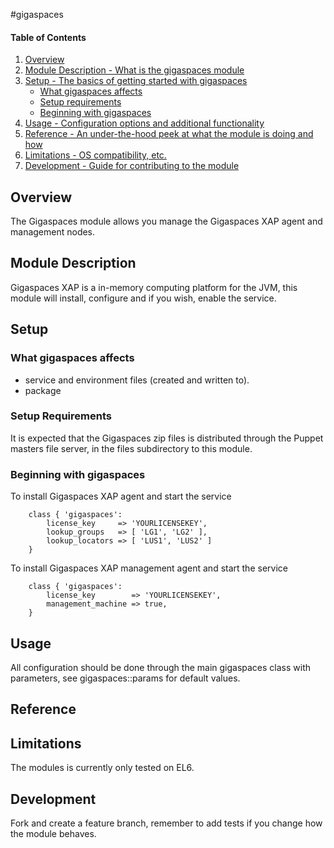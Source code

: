 #gigaspaces

#### Table of Contents

1. [Overview](#overview)
2. [Module Description - What is the gigaspaces module](#module-description)
3. [Setup - The basics of getting started with gigaspaces](#setup)
    * [What gigaspaces affects](#what-gigaspaces-affects)
    * [Setup requirements](#setup-requirements)
    * [Beginning with gigaspaces](#beginning-with-gigaspaces)
4. [Usage - Configuration options and additional functionality](#usage)
5. [Reference - An under-the-hood peek at what the module is doing and how](#reference)
5. [Limitations - OS compatibility, etc.](#limitations)
6. [Development - Guide for contributing to the module](#development)

## Overview

The Gigaspaces module allows you manage the Gigaspaces XAP agent and management nodes.

## Module Description

Gigaspaces XAP is a in-memory computing platform for the JVM, this module will install, configure and if you wish, enable the service.

## Setup

### What gigaspaces affects

* service  and environment files (created and written to).
* package 

### Setup Requirements 

It is expected that the Gigaspaces zip files is distributed through the Puppet masters file server, in the files subdirectory to this module. 

### Beginning with gigaspaces

To install Gigaspaces XAP agent and start the service 

```puppet
	class { 'gigaspaces':
		license_key     => 'YOURLICENSEKEY',
		lookup_groups   => [ 'LG1', 'LG2' ],
		lookup_locators => [ 'LUS1', 'LUS2' ]
	}
```
To install Gigaspaces XAP management agent and start the service 

```puppet 
	class { 'gigaspaces':
		license_key        => 'YOURLICENSEKEY',
		management_machine => true,
	}
```
## Usage

All configuration should be done through the main gigaspaces class with parameters, see gigaspaces::params for default values.

## Reference

## Limitations

The modules is currently only tested on EL6. 

## Development

Fork and create a feature branch, remember to add tests if you change how the module behaves. 
